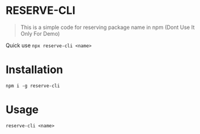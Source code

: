 # RESERVE-CLI
>This is a simple code for reserving package name in npm (Dont Use It Only For Demo)

Quick use 
``npx reserve-cli <name>``

# Installation
``npm i -g reserve-cli``

# Usage 

``reserve-cli <name>``
